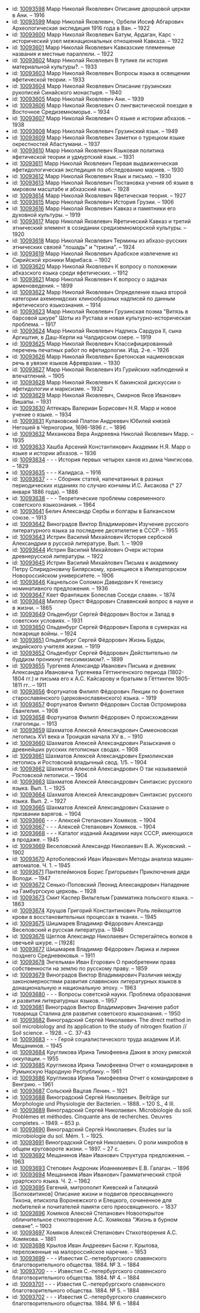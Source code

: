<ul>
<li>id: <a href="http://books.e-heritage.ru/book/10093598">10093598</a>	Марр Николай Яковлевич Описание дворцовой церкви в Ани. – 1916</li>
<li>id: <a href="http://books.e-heritage.ru/book/10093599">10093599</a>	Марр Николай Яковлевич, Орбели Иосиф Абгарович Археологическая экспедиция 1916 года в Ван. – 1922</li>
<li>id: <a href="http://books.e-heritage.ru/book/10093600">10093600</a>	Марр Николай Яковлевич Батум, Ардаган, Карс - исторический узел межнациональных отношений Кавказа. – 1922</li>
<li>id: <a href="http://books.e-heritage.ru/book/10093601">10093601</a>	Марр Николай Яковлевич Кавказские племенные названия и местные параллели. – 1922</li>
<li>id: <a href="http://books.e-heritage.ru/book/10093602">10093602</a>	Марр Николай Яковлевич В тупике ли история материальной культуры?. – 1933</li>
<li>id: <a href="http://books.e-heritage.ru/book/10093603">10093603</a>	Марр Николай Яковлевич Вопросы языка в освещении яфетической теории. – 1933</li>
<li>id: <a href="http://books.e-heritage.ru/book/10093604">10093604</a>	Марр Николай Яковлевич Описание грузинских рукописей Синайского монастыря. – 1940</li>
<li>id: <a href="http://books.e-heritage.ru/book/10093605">10093605</a>	Марр Николай Яковлевич Ани. – 1939</li>
<li>id: <a href="http://books.e-heritage.ru/book/10093606">10093606</a>	Марр Николай Яковлевич О лингвистической поездке в Восточное Средиземноморье. – 1934</li>
<li>id: <a href="http://books.e-heritage.ru/book/10093607">10093607</a>	Марр Николай Яковлевич О языке и истории абхазов. – 1938</li>
<li>id: <a href="http://books.e-heritage.ru/book/10093608">10093608</a>	Марр Николай Яковлевич Грузинский язык. – 1949</li>
<li>id: <a href="http://books.e-heritage.ru/book/10093609">10093609</a>	Марр Николай Яковлевич Заметки о турецком языке окрестностей Абастумани. – 1937</li>
<li>id: <a href="http://books.e-heritage.ru/book/10093610">10093610</a>	Марр Николай Яковлевич Языковая политика яфетической теории и удмуртский язык. – 1931</li>
<li>id: <a href="http://books.e-heritage.ru/book/10093611">10093611</a>	Марр Николай Яковлевич Первая выдвиженческая яфетидологическая экспедиция по обследованию мариев. – 1930</li>
<li>id: <a href="http://books.e-heritage.ru/book/10093612">10093612</a>	Марр Николай Яковлевич Язык и письмо. – 1930</li>
<li>id: <a href="http://books.e-heritage.ru/book/10093613">10093613</a>	Марр Николай Яковлевич Постановка учения об языке в мировом масштабе и абхазский язык. – 1928</li>
<li>id: <a href="http://books.e-heritage.ru/book/10093614">10093614</a>	Марр Николай Яковлевич Яфетическая теория. – 1927</li>
<li>id: <a href="http://books.e-heritage.ru/book/10093615">10093615</a>	Марр Николай Яковлевич История Грузии. – 1906</li>
<li>id: <a href="http://books.e-heritage.ru/book/10093616">10093616</a>	Марр Николай Яковлевич Кавказ и памятники его духовной культуры. – 1919</li>
<li>id: <a href="http://books.e-heritage.ru/book/10093617">10093617</a>	Марр Николай Яковлевич Яфетический Кавказ и третий этнический элемент в созидании средиземноморской культуры. – 1920</li>
<li>id: <a href="http://books.e-heritage.ru/book/10093618">10093618</a>	Марр Николай Яковлевич Термины из абхазо-русских этнических связей "лошадь" и "тризна". – 1924</li>
<li>id: <a href="http://books.e-heritage.ru/book/10093619">10093619</a>	Марр Николай Яковлевич Арабское извлечение из Сирийской хроники Марибаса. – 1902</li>
<li>id: <a href="http://books.e-heritage.ru/book/10093620">10093620</a>	Марр Николай Яковлевич К вопросу о положении абхазского языка среди яфетических. – 1912</li>
<li>id: <a href="http://books.e-heritage.ru/book/10093621">10093621</a>	Марр Николай Яковлевич К вопросу о задачах арменоведения. – 1899</li>
<li>id: <a href="http://books.e-heritage.ru/book/10093622">10093622</a>	Марр Николай Яковлевич Определение языка второй категории ахеменидских клинообразных надписей по данным яфетического языкознания. – 1914</li>
<li>id: <a href="http://books.e-heritage.ru/book/10093623">10093623</a>	Марр Николай Яковлевич Грузинская поэма "Витязь в барсовой шкуре" Шоты из Рустава и новая культурно-историческая проблема. – 1917</li>
<li>id: <a href="http://books.e-heritage.ru/book/10093624">10093624</a>	Марр Николай Яковлевич Надпись Сардура II, сына Аргиштия, в Даш-Керпи на Чалдирском озере. – 1919</li>
<li>id: <a href="http://books.e-heritage.ru/book/10093625">10093625</a>	Марр Николай Яковлевич Классифицированный перечень печатных работ по яфетидологии. Изд. 2-е. – 1926</li>
<li>id: <a href="http://books.e-heritage.ru/book/10093626">10093626</a>	Марр Николай Яковлевич Бретонская нацменовская речь в увязке языков Афревразии. – 1930</li>
<li>id: <a href="http://books.e-heritage.ru/book/10093627">10093627</a>	Марр Николай Яковлевич Из Гурийских наблюдений и впечатлений. – 1905</li>
<li>id: <a href="http://books.e-heritage.ru/book/10093628">10093628</a>	Марр Николай Яковлевич К бакинской дискуссии о яфетидологии и марксизме. – 1932</li>
<li>id: <a href="http://books.e-heritage.ru/book/10093629">10093629</a>	Марр Николай Яковлевич, Смирнов Яков Иванович Вишапы. – 1931</li>
<li>id: <a href="http://books.e-heritage.ru/book/10093630">10093630</a>	Аптекарь Валериан Борисович Н.Я. Марр и новое учение о языке. – 1934</li>
<li>id: <a href="http://books.e-heritage.ru/book/10093631">10093631</a>	Кулаковский Платон Андреевич Юбилей князей Негошей в Черногории, 1696-1896 г.. – 1896</li>
<li>id: <a href="http://books.e-heritage.ru/book/10093632">10093632</a>	Миханкова Вера Андреевна Николай Яковлевич Марр. – 1935</li>
<li>id: <a href="http://books.e-heritage.ru/book/10093633">10093633</a>	Хашба Арсений Константинович Академик Н.Я. Марр о языке и истории абхазов. – 1936</li>
<li>id: <a href="http://books.e-heritage.ru/book/10093634">10093634</a>	- - - История первых четырех ханов из дома Чингисова. – 1829</li>
<li>id: <a href="http://books.e-heritage.ru/book/10093635">10093635</a>	- - - Калидаса. – 1916</li>
<li>id: <a href="http://books.e-heritage.ru/book/10093637">10093637</a>	- - - Сборник статей, напечатанных в разных периодических изданиях по случаю кончины И.С. Аксакова († 27 января 1886 года). – 1886</li>
<li>id: <a href="http://books.e-heritage.ru/book/10093638">10093638</a>	- - - Теоретические проблемы современного советского языкознания. – 1964</li>
<li>id: <a href="http://books.e-heritage.ru/book/10093641">10093641</a>	Белич Александр Сербы и болгары в Балканском союзе. – 1913</li>
<li>id: <a href="http://books.e-heritage.ru/book/10093642">10093642</a>	Виноградов Виктор Владимирович Изучение русского литературного языка за последнее десятилетие в СССР. – 1955</li>
<li>id: <a href="http://books.e-heritage.ru/book/10093643">10093643</a>	Истрин Василий Михайлович История сербской Александрии в русской литературе. Вып. 1. – 1909</li>
<li>id: <a href="http://books.e-heritage.ru/book/10093644">10093644</a>	Истрин Василий Михайлович Очерк истории древнерусской литературы. – 1922</li>
<li>id: <a href="http://books.e-heritage.ru/book/10093645">10093645</a>	Истрин Василий Михайлович Письма к академику Петру Спиридоновичу Билярскому, хранящиеся в Императорском Новороссийском университете. – 1906</li>
<li>id: <a href="http://books.e-heritage.ru/book/10093646">10093646</a>	Кацнельсон Соломон Давидович К генезису номинативного предложения. – 1936</li>
<li>id: <a href="http://books.e-heritage.ru/book/10093647">10093647</a>	Квет Франтишек Болеслав Соседи славян. – 1874</li>
<li>id: <a href="http://books.e-heritage.ru/book/10093648">10093648</a>	Миллер Орест Фёдорович Славянский вопрос в науке и в жизни. – 1865</li>
<li>id: <a href="http://books.e-heritage.ru/book/10093649">10093649</a>	Ольденбург Сергей Фёдорович Восток и Запад в советских условиях. – 1931</li>
<li>id: <a href="http://books.e-heritage.ru/book/10093650">10093650</a>	Ольденбург Сергей Фёдорович Европа в сумерках на пожарище войны. – 1924</li>
<li>id: <a href="http://books.e-heritage.ru/book/10093651">10093651</a>	Ольденбург Сергей Фёдорович Жизнь Будды, индийского учителя жизни. – 1919</li>
<li>id: <a href="http://books.e-heritage.ru/book/10093652">10093652</a>	Ольденбург Сергей Фёдорович Действительно ли буддизм проникнут пессимизмом?. – 1899</li>
<li>id: <a href="http://books.e-heritage.ru/book/10093655">10093655</a>	Тургенев Александр Иванович Письма и дневник Александра Ивановича Тургенева Гёттингенского периода (1802-1804 гг.) и письма его к А.С. Кайсарову и братьям в Гёттинген 1805-1811 гг.. – 1911</li>
<li>id: <a href="http://books.e-heritage.ru/book/10093656">10093656</a>	Фортунатов Филипп Фёдорович Лекции по фонетике старославянского (церковнославянского) языка. – 1919</li>
<li>id: <a href="http://books.e-heritage.ru/book/10093657">10093657</a>	Фортунатов Филипп Фёдорович Состав Остромирова Евангелия. – 1908</li>
<li>id: <a href="http://books.e-heritage.ru/book/10093658">10093658</a>	Фортунатов Филипп Фёдорович О происхождении глаголицы. – 1913</li>
<li>id: <a href="http://books.e-heritage.ru/book/10093659">10093659</a>	Шахматов Алексей Александрович Симеоновская летопись XVI века и Троицкая начала XV в.. – 1910</li>
<li>id: <a href="http://books.e-heritage.ru/book/10093660">10093660</a>	Шахматов Алексей Александрович Разыскания о древнейших русских летописных сводах. – 1908</li>
<li>id: <a href="http://books.e-heritage.ru/book/10093661">10093661</a>	Шахматов Алексей Александрович Ермолинская летопись и Ростовский владычный свод. 1/5. – 1904</li>
<li>id: <a href="http://books.e-heritage.ru/book/10093662">10093662</a>	Шахматов Алексей Александрович О так называемой Ростовской летописи. – 1904</li>
<li>id: <a href="http://books.e-heritage.ru/book/10093663">10093663</a>	Шахматов Алексей Александрович Синтаксис русского языка. Вып. 1. – 1925</li>
<li>id: <a href="http://books.e-heritage.ru/book/10093664">10093664</a>	Шахматов Алексей Александрович Синтаксис русского языка. Вып. 2. – 1927</li>
<li>id: <a href="http://books.e-heritage.ru/book/10093665">10093665</a>	Шахматов Алексей Александрович Сказание о призвании варягов. – 1904</li>
<li>id: <a href="http://books.e-heritage.ru/book/10093666">10093666</a>	- - - Алексей Степанович Хомяков. – 1904</li>
<li>id: <a href="http://books.e-heritage.ru/book/10093667">10093667</a>	- - - Алексей Степанович Хомяков. – 1904</li>
<li>id: <a href="http://books.e-heritage.ru/book/10093668">10093668</a>	- - - Каталог изданий Академии наук СССР, имеющихся в продаже. – 1945</li>
<li>id: <a href="http://books.e-heritage.ru/book/10093669">10093669</a>	Веселовский Александр Николаевич В.А. Жуковский. – 1902</li>
<li>id: <a href="http://books.e-heritage.ru/book/10093670">10093670</a>	Артоболевский Иван Иванович Методы анализа машин-автоматов. Ч. 1. – 1945</li>
<li>id: <a href="http://books.e-heritage.ru/book/10093671">10093671</a>	Пантелеймонов Борис Григорьевич Приключения дяди Володи. – 1947</li>
<li>id: <a href="http://books.e-heritage.ru/book/10093672">10093672</a>	Сенько-Поповский Леонид Александрович Нападение на Гамбургскую церковь. – 1928</li>
<li>id: <a href="http://books.e-heritage.ru/book/10093673">10093673</a>	Смит Каспер Вильгельм Грамматика польского языка. – 1863</li>
<li>id: <a href="http://books.e-heritage.ru/book/10093674">10093674</a>	Хрущов Григорий Константинович Роль лейкоцитов крови в восстановительных процессах в тканях. – 1945</li>
<li>id: <a href="http://books.e-heritage.ru/book/10093675">10093675</a>	Шишмарев Владимир Фёдорович Александр Веселовский и русская литература. – 1946</li>
<li>id: <a href="http://books.e-heritage.ru/book/10093676">10093676</a>	Щеглов Александр Николаевич Остерегайтесь волков в овечьей шкуре. – [1928]</li>
<li>id: <a href="http://books.e-heritage.ru/book/10093677">10093677</a>	Шишмарев Владимир Фёдорович Лирика и лирики позднего Средневековья. – 1911</li>
<li>id: <a href="http://books.e-heritage.ru/book/10093678">10093678</a>	Энгельман Иван Егорович О приобретении права собственности на землю по русскому праву. – 1859</li>
<li>id: <a href="http://books.e-heritage.ru/book/10093679">10093679</a>	Виноградов Виктор Владимирович Различия между закономерностями развития славянских литературных языков в донациональную и национальную эпоху. – 1963</li>
<li>id: <a href="http://books.e-heritage.ru/book/10093680">10093680</a>	- - - Вопросы советской науки. Проблема образования и развития литературных языков. – 1957</li>
<li>id: <a href="http://books.e-heritage.ru/book/10093681">10093681</a>	Виноградов Виктор Владимирович Значение работ товарища Сталина для развития советского языкознания. – 1950</li>
<li>id: <a href="http://books.e-heritage.ru/book/10093682">10093682</a>	Виноградский Сергей Николаевич. The direct method in soil microbiology and its application to the study of nitrogen fixation // Soil science. – 1928. – C. 37-43</li>
<li>id: <a href="http://books.e-heritage.ru/book/10093683">10093683</a>	- - - Герой социалистического труда академик И.И. Мещанинов. – 1945</li>
<li>id: <a href="http://books.e-heritage.ru/book/10093684">10093684</a>	Кругликова Ирина Тимофеевна Дакия в эпоху римской оккупации. – 1955</li>
<li>id: <a href="http://books.e-heritage.ru/book/10093685">10093685</a>	Кругликова Ирина Тимофеевна Отчет о командировке в Румынскую Народную Республику. – 1961</li>
<li>id: <a href="http://books.e-heritage.ru/book/10093686">10093686</a>	Кругликова Ирина Тимофеевна Отчет о командировке в Венгрию. – 1961</li>
<li>id: <a href="http://books.e-heritage.ru/book/10093687">10093687</a>	Сольский Вацлав Ленин. – 1921</li>
<li>id: <a href="http://books.e-heritage.ru/book/10093688">10093688</a>	Виноградский Сергей Николаевич. Beiträge sur Morphologie und Physiologie der Bacterien. – 1888. – 120 S., 4 Ill.</li>
<li>id: <a href="http://books.e-heritage.ru/book/10093689">10093689</a>	Виноградский Сергей Николаевич. Microbiologie du soil. Problèmes et méthodes. Cinquante ans de recherches. Oeuvres completes. – 1949. – 853 p.</li>
<li>id: <a href="http://books.e-heritage.ru/book/10093690">10093690</a>	Виноградский Сергей Николаевич. Études sur la microbiologie du sol. Mém. 1. – 1925.</li>
<li>id: <a href="http://books.e-heritage.ru/book/10093691">10093691</a>	Виноградский Сергей Николаевич. О роли микробов в общем круговороте жизни. – 1897. – 27 с.</li>
<li>id: <a href="http://books.e-heritage.ru/book/10093692">10093692</a>	Мещанинов Иван Иванович Структура предложения. – 1963</li>
<li>id: <a href="http://books.e-heritage.ru/book/10093693">10093693</a>	Степович Андроник Иоанникиевич Е.В. Галаган. – 1896</li>
<li>id: <a href="http://books.e-heritage.ru/book/10093694">10093694</a>	Мещанинов Иван Иванович Грамматический строй урартского языка. Ч. 2. – 1962</li>
<li>id: <a href="http://books.e-heritage.ru/book/10093695">10093695</a>	Евгений, митрополит Киевский и Галицкий [Болховитинов] Описание жизни и подвигов преосвященного Тихона, епископа Воронежского и Елецкого, сочиненное для любителей и почитателей памяти сего преосвященного. – 1837</li>
<li>id: <a href="http://books.e-heritage.ru/book/10093696">10093696</a>	Хомяков Алексей Степанович Новооткрытое обличительное стихотворение А.С. Хомякова "Жизнь в бурном океане". – 1903</li>
<li>id: <a href="http://books.e-heritage.ru/book/10093697">10093697</a>	Хомяков Алексей Степанович Стихотворения А.С. Хомякова. – 1861</li>
<li>id: <a href="http://books.e-heritage.ru/book/10093698">10093698</a>	Крылов Иван Андреевич Басни г. Крылова, переложенные на малороссийское наречие. – 1853</li>
<li>id: <a href="http://books.e-heritage.ru/book/10093699">10093699</a>	- - - Известия С.-петербургского славянского благотворительного общества. 1884. № 3. – 1884</li>
<li>id: <a href="http://books.e-heritage.ru/book/10093700">10093700</a>	- - - Известия С.-петербургского славянского благотворительного общества. 1884. № 4. – 1884</li>
<li>id: <a href="http://books.e-heritage.ru/book/10093701">10093701</a>	- - - Известия С.-петербургского славянского благотворительного общества. 1884. № 5. – 1884</li>
<li>id: <a href="http://books.e-heritage.ru/book/10093702">10093702</a>	- - - Известия С.-петербургского славянского благотворительного общества. 1884. № 6. – 1884</li>
</ul>
